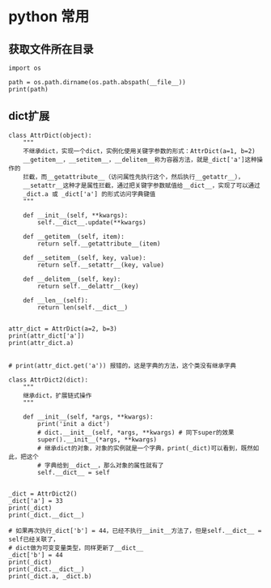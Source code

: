 # python 常用

## 获取文件所在目录

<highlight-code lang='python'>

    import os

    path = os.path.dirname(os.path.abspath(__file__))
    print(path)
    
</highlight-code>

## dict扩展

<highlight-code lang='python'>

    class AttrDict(object):
        """
        不继承dict，实现一个dict，实例化使用关键字参数的形式：AttrDict(a=1, b=2)
        __getitem__，__setitem__，__delitem__称为容器方法，就是_dict['a']这种操作的
        拦截，而__getattribute__（访问属性先执行这个，然后执行__getattr__），
        __setattr__这种才是属性拦截，通过把关键字参数赋值给__dict__，实现了可以通过
        _dict.a 或 _dict['a'] 的形式访问字典键值
        """

        def __init__(self, **kwargs):
            self.__dict__.update(**kwargs)

        def __getitem__(self, item):
            return self.__getattribute__(item)

        def __setitem__(self, key, value):
            return self.__setattr__(key, value)

        def __delitem__(self, key):
            return self.__delattr__(key)

        def __len__(self):
            return len(self.__dict__)


    attr_dict = AttrDict(a=2, b=3)
    print(attr_dict['a'])
    print(attr_dict.a)


    # print(attr_dict.get('a')) 报错的，这是字典的方法，这个类没有继承字典

    class AttrDict2(dict):
        """
        继承dict，扩展链式操作
        """

        def __init__(self, *args, **kwargs):
            print('init a dict')
            # dict.__init__(self, *args, **kwargs) # 同下super的效果
            super().__init__(*args, **kwargs)
            # 继承dict的对象，对象的实例就是一个字典，print(_dict)可以看到，既然如此，把这个
            # 字典给到__dict__，那么对象的属性就有了
            self.__dict__ = self


    _dict = AttrDict2()
    _dict['a'] = 33
    print(_dict)
    print(_dict.__dict__)

    # 如果再次执行_dict['b'] = 44，已经不执行__init__方法了，但是self.__dict__ = self已经关联了，
    # dict做为可变变量类型，同样更新了__dict__
    _dict['b'] = 44
    print(_dict)
    print(_dict.__dict__)
    print(_dict.a, _dict.b)
    
</highlight-code>
